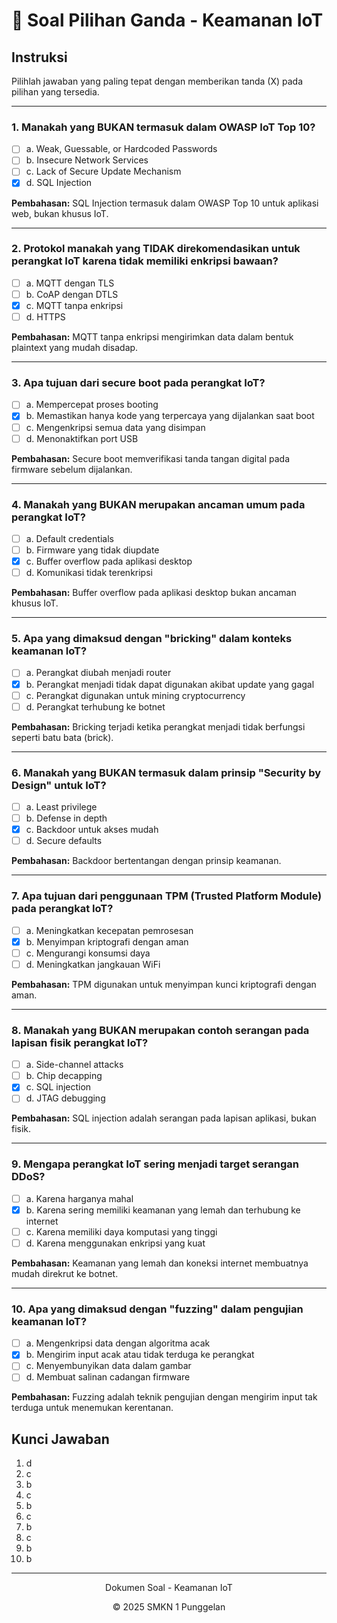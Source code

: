# 📝 Soal Pilihan Ganda - Keamanan IoT

## Instruksi
Pilihlah jawaban yang paling tepat dengan memberikan tanda (X) pada pilihan yang tersedia.

---

### 1. Manakah yang BUKAN termasuk dalam OWASP IoT Top 10?
- [ ] a. Weak, Guessable, or Hardcoded Passwords
- [ ] b. Insecure Network Services
- [ ] c. Lack of Secure Update Mechanism
- [X] d. SQL Injection

**Pembahasan:** SQL Injection termasuk dalam OWASP Top 10 untuk aplikasi web, bukan khusus IoT.

---

### 2. Protokol manakah yang TIDAK direkomendasikan untuk perangkat IoT karena tidak memiliki enkripsi bawaan?
- [ ] a. MQTT dengan TLS
- [ ] b. CoAP dengan DTLS
- [X] c. MQTT tanpa enkripsi
- [ ] d. HTTPS

**Pembahasan:** MQTT tanpa enkripsi mengirimkan data dalam bentuk plaintext yang mudah disadap.

---

### 3. Apa tujuan dari secure boot pada perangkat IoT?
- [ ] a. Mempercepat proses booting
- [X] b. Memastikan hanya kode yang terpercaya yang dijalankan saat boot
- [ ] c. Mengenkripsi semua data yang disimpan
- [ ] d. Menonaktifkan port USB

**Pembahasan:** Secure boot memverifikasi tanda tangan digital pada firmware sebelum dijalankan.

---

### 4. Manakah yang BUKAN merupakan ancaman umum pada perangkat IoT?
- [ ] a. Default credentials
- [ ] b. Firmware yang tidak diupdate
- [X] c. Buffer overflow pada aplikasi desktop
- [ ] d. Komunikasi tidak terenkripsi

**Pembahasan:** Buffer overflow pada aplikasi desktop bukan ancaman khusus IoT.

---

### 5. Apa yang dimaksud dengan "bricking" dalam konteks keamanan IoT?
- [ ] a. Perangkat diubah menjadi router
- [X] b. Perangkat menjadi tidak dapat digunakan akibat update yang gagal
- [ ] c. Perangkat digunakan untuk mining cryptocurrency
- [ ] d. Perangkat terhubung ke botnet

**Pembahasan:** Bricking terjadi ketika perangkat menjadi tidak berfungsi seperti batu bata (brick).

---

### 6. Manakah yang BUKAN termasuk dalam prinsip "Security by Design" untuk IoT?
- [ ] a. Least privilege
- [ ] b. Defense in depth
- [X] c. Backdoor untuk akses mudah
- [ ] d. Secure defaults

**Pembahasan:** Backdoor bertentangan dengan prinsip keamanan.

---

### 7. Apa tujuan dari penggunaan TPM (Trusted Platform Module) pada perangkat IoT?
- [ ] a. Meningkatkan kecepatan pemrosesan
- [X] b. Menyimpan kriptografi dengan aman
- [ ] c. Mengurangi konsumsi daya
- [ ] d. Meningkatkan jangkauan WiFi

**Pembahasan:** TPM digunakan untuk menyimpan kunci kriptografi dengan aman.

---

### 8. Manakah yang BUKAN merupakan contoh serangan pada lapisan fisik perangkat IoT?
- [ ] a. Side-channel attacks
- [ ] b. Chip decapping
- [X] c. SQL injection
- [ ] d. JTAG debugging

**Pembahasan:** SQL injection adalah serangan pada lapisan aplikasi, bukan fisik.

---

### 9. Mengapa perangkat IoT sering menjadi target serangan DDoS?
- [ ] a. Karena harganya mahal
- [X] b. Karena sering memiliki keamanan yang lemah dan terhubung ke internet
- [ ] c. Karena memiliki daya komputasi yang tinggi
- [ ] d. Karena menggunakan enkripsi yang kuat

**Pembahasan:** Keamanan yang lemah dan koneksi internet membuatnya mudah direkrut ke botnet.

---

### 10. Apa yang dimaksud dengan "fuzzing" dalam pengujian keamanan IoT?
- [ ] a. Mengenkripsi data dengan algoritma acak
- [X] b. Mengirim input acak atau tidak terduga ke perangkat
- [ ] c. Menyembunyikan data dalam gambar
- [ ] d. Membuat salinan cadangan firmware

**Pembahasan:** Fuzzing adalah teknik pengujian dengan mengirim input tak terduga untuk menemukan kerentanan.

## Kunci Jawaban
1. d
2. c
3. b
4. c
5. b
6. c
7. b
8. c
9. b
10. b

---
<div align="center">
  <p>Dokumen Soal - Keamanan IoT</p>
  <p>© 2025 SMKN 1 Punggelan</p>
</div>
